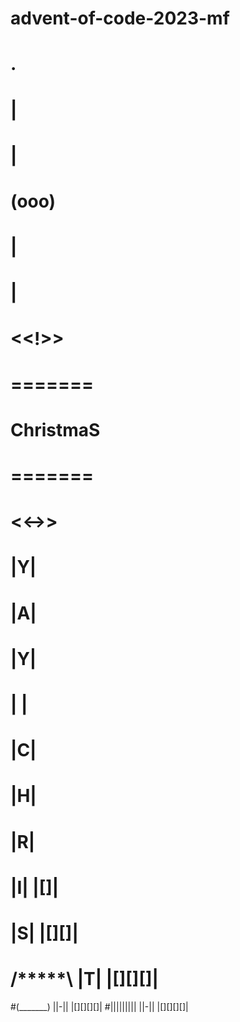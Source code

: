 # advent-of-code-2023-mf

#            .             
#            |             
#            |             
#          (ooo)           
#            |             
#            |             
#          <<!>>           
#         =======          
#        ChristmaS         
#         =======          
#          <<->>           
#           |Y|            
#           |A|            
#           |Y|            
#           | |            
#           |C|            
#           |H|            
#           |R|            
#           |I|     |[]|   
#           |S|    |[][]|  
# /*****\   |T|   |[][][]| 
#(_______) ||-|| |[][][][]|
#||||||||| ||-|| |[][][][]|


